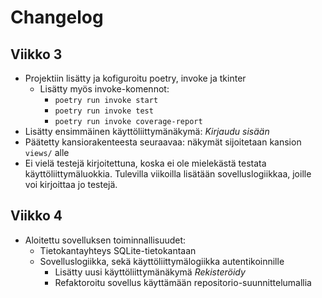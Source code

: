 # Changelog

## Viikko 3
- Projektiin lisätty ja kofiguroitu poetry, invoke ja tkinter
  - Lisätty myös invoke-komennot:
    - `poetry run invoke start`
    - `poetry run invoke test`
    - `poetry run invoke coverage-report`
- Lisätty ensimmäinen käyttöliittymänäkymä: *Kirjaudu sisään*
- Päätetty kansiorakenteesta seuraavaa: näkymät sijoitetaan kansion `views/` alle
- Ei vielä testejä kirjoitettuna, koska ei ole mielekästä testata käyttöliittymäluokkia. Tulevilla viikoilla lisätään sovelluslogiikkaa, joille voi kirjoittaa jo testejä.

## Viikko 4
- Aloitettu sovelluksen toiminnallisuudet:
  - Tietokantayhteys SQLite-tietokantaan
  - Sovelluslogiikka, sekä käyttöliittymälogiikka autentikoinnille
    - Lisätty uusi käyttöliittymänäkymä *Rekisteröidy*
    - Refaktoroitu sovellus käyttämään repositorio-suunnittelumallia